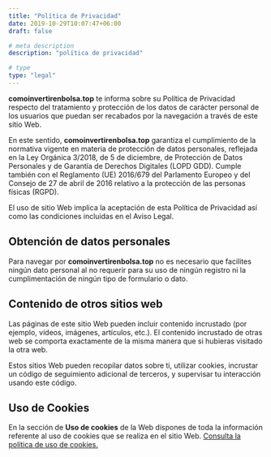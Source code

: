 ```yaml
---
title: "Política de Privacidad"
date: 2019-10-29T10:07:47+06:00
draft: false

# meta description
description: "política de privacidad"

# type
type: "legal"
---
```


**comoinvertirenbolsa.top** te informa sobre su Política de Privacidad respecto del tratamiento y protección de los datos de carácter personal de los usuarios que puedan ser recabados por la navegación a través de este sitio Web.

En este sentido, **comoinvertirenbolsa.top**  garantiza el cumplimiento de la normativa vigente en materia de protección de datos personales, reflejada en la Ley Orgánica 3/2018, de 5 de diciembre, de Protección de Datos Personales y de Garantía de Derechos Digitales (LOPD GDD). Cumple también con el Reglamento (UE) 2016/679 del Parlamento Europeo y del Consejo de 27 de abril de 2016 relativo a la protección de las personas físicas (RGPD).

El uso de sitio Web implica la aceptación de esta Política de Privacidad así como las condiciones incluidas en el Aviso Legal.

## Obtención de datos personales

Para navegar por **comoinvertirenbolsa.top** no es necesario que facilites ningún dato personal al no requerir para su uso de ningún registro ni la cumplimentación de ningún tipo de formulario o dato.

## Contenido de otros sitios web

Las páginas de este sitio Web pueden incluir contenido incrustado (por ejemplo, vídeos, imágenes, artículos, etc.). El contenido incrustado de otras web se comporta exactamente de la misma manera que si hubieras visitado la otra web.

Estos sitios Web pueden recopilar datos sobre ti, utilizar cookies, incrustar un código de seguimiento adicional de terceros, y supervisar tu interacción usando este código.

## Uso de Cookies

En la sección de **Uso de cookies** de la Web dispones de toda la información referente al uso de cookies que se realiza en el sitio Web. [Consulta la política de uso de cookies.](https://www.google.com)